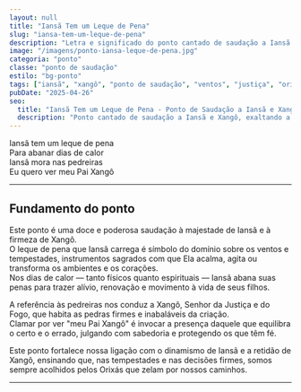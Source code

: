 ```yaml
---
layout: null
title: "Iansã Tem um Leque de Pena"
slug: "iansa-tem-um-leque-de-pena"
description: "Letra e significado do ponto cantado de saudação a Iansã e Xangô, celebrando a força dos ventos e a justiça divina na Umbanda."
image: "/imagens/ponto-iansa-leque-de-pena.jpg"
categoria: "ponto"
classe: "ponto de saudação"
estilo: "bg-ponto"
tags: ["iansã", "xangô", "ponto de saudação", "ventos", "justiça", "orixás", "gira"]
pubDate: "2025-04-26"
seo:
  title: "Iansã Tem um Leque de Pena - Ponto de Saudação a Iansã e Xangô na Umbanda"
  description: "Ponto cantado de saudação a Iansã e Xangô, exaltando a força dos ventos e a justiça das pedreiras. Celebre a energia vibrante dos Orixás com este cântico de devoção."
---
```




Iansã tem um leque de pena  
Para abanar dias de calor  
Iansã mora nas pedreiras  
Eu quero ver meu Pai Xangô

---

## Fundamento do ponto

Este ponto é uma doce e poderosa saudação à majestade de Iansã e à firmeza de Xangô.  
O leque de pena que Iansã carrega é símbolo do domínio sobre os ventos e tempestades, instrumentos sagrados com que Ela acalma, agita ou transforma os ambientes e os corações.  
Nos dias de calor — tanto físicos quanto espirituais — Iansã abana suas penas para trazer alívio, renovação e movimento à vida de seus filhos.

A referência às pedreiras nos conduz a Xangô, Senhor da Justiça e do Fogo, que habita as pedras firmes e inabaláveis da criação.  
Clamar por ver "meu Pai Xangô" é invocar a presença daquele que equilibra o certo e o errado, julgando com sabedoria e protegendo os que têm fé.

Este ponto fortalece nossa ligação com o dinamismo de Iansã e a retidão de Xangô, ensinando que, nas tempestades e nas decisões firmes, somos sempre acolhidos pelos Orixás que zelam por nossos caminhos.

---

